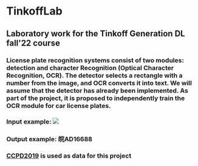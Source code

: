 # TinkoffLab
## Laboratory work for the Tinkoff Generation DL fall'22 course
### License plate recognition systems consist of two modules: detection and character Recognition (Optical Character Recognition, OCR). The detector selects a rectangle with a number from the image, and OCR converts it into text. We will assume that the detector has already been implemented. As part of the project, it is proposed to independently train the OCR module for car license plates.
### Input example: <img src="https://camo.githubusercontent.com/ac20ed3cd096b22f3068d96c502cfee857abfa0e60512d7bf091b7b5fec0a398/68747470733a2f2f616c676f636f64652e72752f66696c65732f636f757273655f646c66616c6c32322f6e756d6265722e706e67">
### Output example: 皖AD16688
### <a href="https://github.com/detectRecog/CCPD">CCPD2019</a> is used as data for this project
